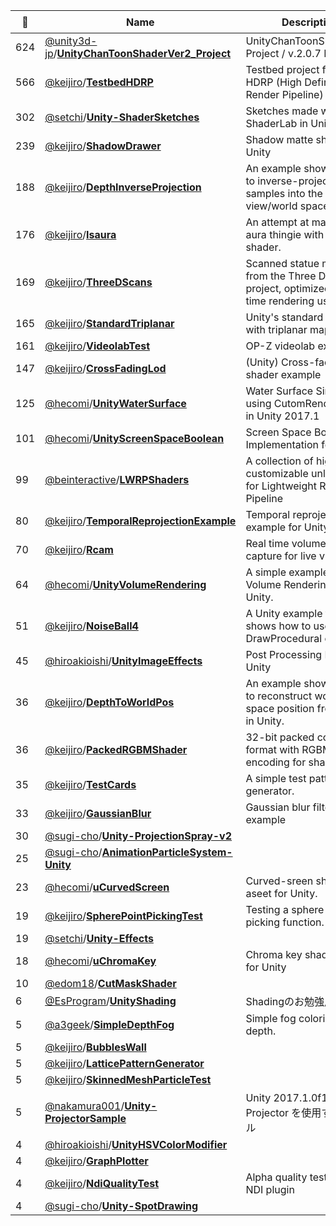 |:star2: | Name | Description | 🌍|
|---|---|---|---|
|624|[@unity3d-jp](https://github.com/unity3d-jp)/[**UnityChanToonShaderVer2_Project**](https://github.com/unity3d-jp/UnityChanToonShaderVer2_Project)|UnityChanToonShaderVer2 Project / v.2.0.7 Release||
|566|[@keijiro](https://github.com/keijiro)/[**TestbedHDRP**](https://github.com/keijiro/TestbedHDRP)|Testbed project for Unity HDRP (High Definition Render Pipeline)|[:arrow_upper_right:](https://github.com/Unity-Technologies/ScriptableRenderPipeline/wiki/High-Definition-Render-Pipeline-overview)|
|302|[@setchi](https://github.com/setchi)/[**Unity-ShaderSketches**](https://github.com/setchi/Unity-ShaderSketches)|Sketches made with ShaderLab in Unity.|[:arrow_upper_right:](https://twitter.com/setchi/status/983912323239690241)|
|239|[@keijiro](https://github.com/keijiro)/[**ShadowDrawer**](https://github.com/keijiro/ShadowDrawer)|Shadow matte shader for Unity||
|188|[@keijiro](https://github.com/keijiro)/[**DepthInverseProjection**](https://github.com/keijiro/DepthInverseProjection)|An example showing how to inverse-project depth samples into the view/world space in Unity.||
|176|[@keijiro](https://github.com/keijiro)/[**Isaura**](https://github.com/keijiro/Isaura)|An attempt at making a aura thingie with a isoline shader.||
|169|[@keijiro](https://github.com/keijiro)/[**ThreeDScans**](https://github.com/keijiro/ThreeDScans)|Scanned statue models from the Three D Scans project, optimized for real-time rendering use.|[:arrow_upper_right:](http://threedscans.com/)|
|165|[@keijiro](https://github.com/keijiro)/[**StandardTriplanar**](https://github.com/keijiro/StandardTriplanar)|Unity's standard shader with triplanar mapping||
|161|[@keijiro](https://github.com/keijiro)/[**VideolabTest**](https://github.com/keijiro/VideolabTest)|OP-Z videolab examples|[:arrow_upper_right:](https://www.teenageengineering.com/products/op-z)|
|147|[@keijiro](https://github.com/keijiro)/[**CrossFadingLod**](https://github.com/keijiro/CrossFadingLod)|(Unity) Cross-fading LOD shader example||
|125|[@hecomi](https://github.com/hecomi)/[**UnityWaterSurface**](https://github.com/hecomi/UnityWaterSurface)|Water Surface Simulation using CutomRenderTexture in Unity 2017.1|[:arrow_upper_right:](http://tips.hecomi.com/entry/2017/05/17/020037)|
|101|[@hecomi](https://github.com/hecomi)/[**UnityScreenSpaceBoolean**](https://github.com/hecomi/UnityScreenSpaceBoolean)|Screen Space Boolean Implementation for Unity.|[:arrow_upper_right:](http://tips.hecomi.com/entry/2016/09/10/191006)|
|99|[@beinteractive](https://github.com/beinteractive)/[**LWRPShaders**](https://github.com/beinteractive/LWRPShaders)|A collection of high customizable unlit shaders for Lightweight Render Pipeline||
|80|[@keijiro](https://github.com/keijiro)/[**TemporalReprojectionExample**](https://github.com/keijiro/TemporalReprojectionExample)|Temporal reprojection example for Unity||
|70|[@keijiro](https://github.com/keijiro)/[**Rcam**](https://github.com/keijiro/Rcam)|Real time volumetric video capture for live visuals||
|64|[@hecomi](https://github.com/hecomi)/[**UnityVolumeRendering**](https://github.com/hecomi/UnityVolumeRendering)|A simple example of Volume Rendering for Unity.|[:arrow_upper_right:](http://tips.hecomi.com/entry/2018/01/05/192332)|
|51|[@keijiro](https://github.com/keijiro)/[**NoiseBall4**](https://github.com/keijiro/NoiseBall4)|A Unity example that shows how to use DrawProcedural on HDRP||
|45|[@hiroakioishi](https://github.com/hiroakioishi)/[**UnityImageEffects**](https://github.com/hiroakioishi/UnityImageEffects)|Post Processing Effects for Unity||
|36|[@keijiro](https://github.com/keijiro)/[**DepthToWorldPos**](https://github.com/keijiro/DepthToWorldPos)|An example showing how to reconstruct world/view space position from depth in Unity.||
|36|[@keijiro](https://github.com/keijiro)/[**PackedRGBMShader**](https://github.com/keijiro/PackedRGBMShader)|32-bit packed color format with RGBM encoding for shader use||
|35|[@keijiro](https://github.com/keijiro)/[**TestCards**](https://github.com/keijiro/TestCards)|A simple test pattern generator.||
|33|[@keijiro](https://github.com/keijiro)/[**GaussianBlur**](https://github.com/keijiro/GaussianBlur)|Gaussian blur filter example||
|30|[@sugi-cho](https://github.com/sugi-cho)/[**Unity-ProjectionSpray-v2**](https://github.com/sugi-cho/Unity-ProjectionSpray-v2)|||
|25|[@sugi-cho](https://github.com/sugi-cho)/[**AnimationParticleSystem-Unity**](https://github.com/sugi-cho/AnimationParticleSystem-Unity)|||
|23|[@hecomi](https://github.com/hecomi)/[**uCurvedScreen**](https://github.com/hecomi/uCurvedScreen)|Curved-sreen shader aseet for Unity.|[:arrow_upper_right:](http://tips.hecomi.com/entry/2018/10/17/231337)|
|19|[@keijiro](https://github.com/keijiro)/[**SpherePointPickingTest**](https://github.com/keijiro/SpherePointPickingTest)|Testing a sphere point picking function.||
|19|[@setchi](https://github.com/setchi)/[**Unity-Effects**](https://github.com/setchi/Unity-Effects)|||
|18|[@hecomi](https://github.com/hecomi)/[**uChromaKey**](https://github.com/hecomi/uChromaKey)|Chroma key shader asset for Unity|[:arrow_upper_right:](http://tips.hecomi.com/entry/2018/10/21/022200)|
|10|[@edom18](https://github.com/edom18)/[**CutMaskShader**](https://github.com/edom18/CutMaskShader)|||
|6|[@EsProgram](https://github.com/EsProgram)/[**UnityShading**](https://github.com/EsProgram/UnityShading)|Shadingのお勉強用||
|5|[@a3geek](https://github.com/a3geek)/[**SimpleDepthFog**](https://github.com/a3geek/SimpleDepthFog)|Simple fog coloring by depth.||
|5|[@keijiro](https://github.com/keijiro)/[**BubblesWall**](https://github.com/keijiro/BubblesWall)|||
|5|[@keijiro](https://github.com/keijiro)/[**LatticePatternGenerator**](https://github.com/keijiro/LatticePatternGenerator)|||
|5|[@keijiro](https://github.com/keijiro)/[**SkinnedMeshParticleTest**](https://github.com/keijiro/SkinnedMeshParticleTest)|||
|5|[@nakamura001](https://github.com/nakamura001)/[**Unity-ProjectorSample**](https://github.com/nakamura001/Unity-ProjectorSample)|Unity 2017.1.0f1 で Projector を使用するサンプル||
|4|[@hiroakioishi](https://github.com/hiroakioishi)/[**UnityHSVColorModifier**](https://github.com/hiroakioishi/UnityHSVColorModifier)|||
|4|[@keijiro](https://github.com/keijiro)/[**GraphPlotter**](https://github.com/keijiro/GraphPlotter)|||
|4|[@keijiro](https://github.com/keijiro)/[**NdiQualityTest**](https://github.com/keijiro/NdiQualityTest)|Alpha quality test for Unity NDI plugin||
|4|[@sugi-cho](https://github.com/sugi-cho)/[**Unity-SpotDrawing**](https://github.com/sugi-cho/Unity-SpotDrawing)|||

